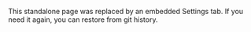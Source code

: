 This standalone page was replaced by an embedded Settings tab.
If you need it again, you can restore from git history.

